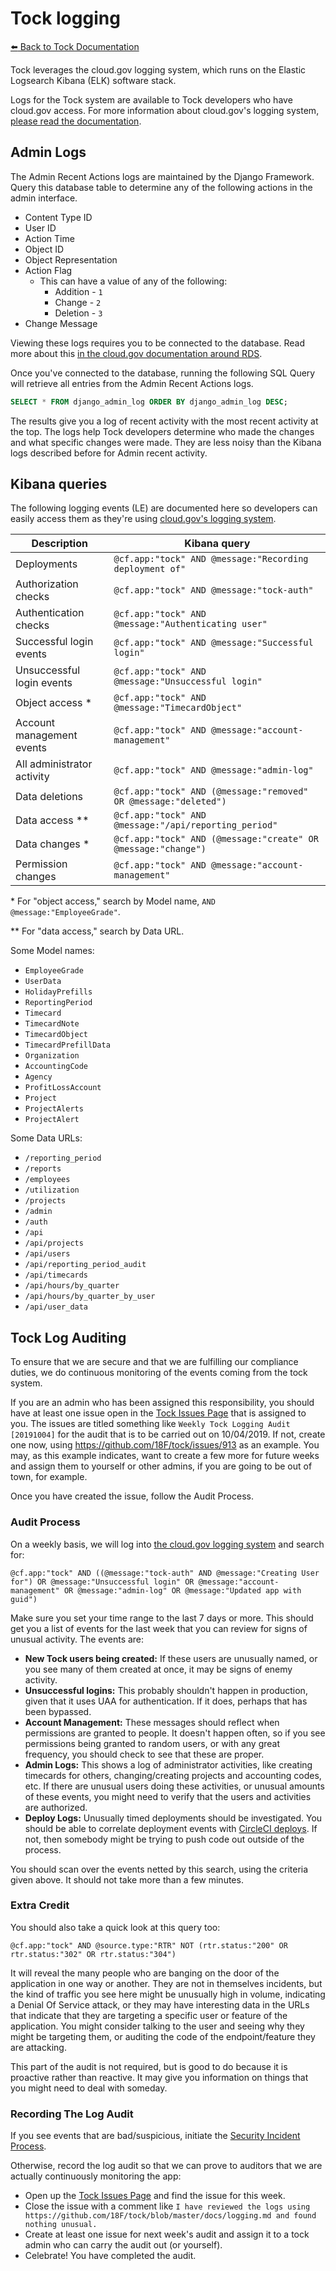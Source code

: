 # Tock logging

[:arrow_left: Back to Tock Documentation](../docs)

Tock leverages the cloud.gov logging system, which runs on the Elastic Logsearch
Kibana (ELK) software stack.

Logs for the Tock system are available to
Tock developers who have cloud.gov access. For more information about cloud.gov's
logging system, [please read the documentation][cg-logs].

[cg-logs]: https://cloud.gov/docs/apps/logs/

## Admin Logs

The Admin Recent Actions logs are maintained by the Django Framework. Query this
database table to determine any of the following actions in the admin interface.

- Content Type ID
- User ID
- Action Time
- Object ID
- Object Representation
- Action Flag
  - This can have a value of any of the following:
    - Addition - `1`
    - Change - `2`
    - Deletion - `3`
- Change Message

Viewing these logs requires you to be connected to the database. Read more about
this [in the cloud.gov documentation around
RDS](https://cloud.gov/docs/services/relational-database/#manually-access-a-database).

Once you've connected to the database, running the following SQL Query will
retrieve all entries from the Admin Recent Actions logs.

```sql
SELECT * FROM django_admin_log ORDER BY django_admin_log DESC;
```

The results give you a log of recent activity with the most recent activity at
the top. The logs help Tock developers determine who made the changes and what
specific changes were made. They are less noisy than the Kibana logs described
before for Admin recent activity.

## Kibana queries

The following logging events (LE) are documented here so developers can easily
access them as they're using [cloud.gov's logging system][cg-log-sys].

[cg-log-sys]: https://logs.fr.cloud.gov

| Description                | Kibana query                                                     |
| -------------------------- | ---------------------------------------------------------------- |
| Deployments                | `@cf.app:"tock" AND @message:"Recording deployment of"`          |
| Authorization checks       | `@cf.app:"tock" AND @message:"tock-auth"`                        |
| Authentication checks      | `@cf.app:"tock" AND @message:"Authenticating user"`              |
| Successful login events    | `@cf.app:"tock" AND @message:"Successful login"`                 |
| Unsuccessful login events  | `@cf.app:"tock" AND @message:"Unsuccessful login"`               |
| Object access *            | `@cf.app:"tock" AND @message:"TimecardObject"`                   |
| Account management events  | `@cf.app:"tock" AND @message:"account-management"`               |
| All administrator activity | `@cf.app:"tock" AND @message:"admin-log"`                        |
| Data deletions             | `@cf.app:"tock" AND (@message:"removed" OR @message:"deleted")`  |
| Data access **             | `@cf.app:"tock" AND @message:"/api/reporting_period"`            |
| Data changes *             | `@cf.app:"tock" AND (@message:"create" OR @message:"change")`    |
| Permission changes         | `@cf.app:"tock" AND @message:"account-management"`               |

\* For "object access," search by Model name, `AND @message:"EmployeeGrade"`.

\** For "data access," search by Data URL.

Some Model names:
- `EmployeeGrade`
- `UserData`
- `HolidayPrefills`
- `ReportingPeriod`
- `Timecard`
- `TimecardNote`
- `TimecardObject`
- `TimecardPrefillData`
- `Organization`
- `AccountingCode`
- `Agency`
- `ProfitLossAccount`
- `Project`
- `ProjectAlerts`
- `ProjectAlert`

Some Data URLs:
- `/reporting_period`
- `/reports`
- `/employees`
- `/utilization`
- `/projects`
- `/admin`
- `/auth`
- `/api`
- `/api/projects`
- `/api/users`
- `/api/reporting_period_audit`
- `/api/timecards`
- `/api/hours/by_quarter`
- `/api/hours/by_quarter_by_user`
- `/api/user_data`


## Tock Log Auditing

To ensure that we are secure and that we are fulfilling our compliance duties, we
do continuous monitoring of the events coming from the tock system.  

If you 
are an admin who has been assigned this responsibility, you should have at least
one issue open in the [Tock Issues Page](https://github.com/18F/tock/issues/)
that is assigned to you.  The issues are titled something like
`Weekly Tock Logging Audit [20191004]` for the audit that is to be carried out
on 10/04/2019.  If not, create one now, using https://github.com/18F/tock/issues/913
as an example.  You may, as this example indicates, want to create a few
more for future weeks and assign them to yourself or other admins, if you are
going to be out of town, for example.

Once you have created the issue, follow the Audit Process.

### Audit Process

On a weekly
basis, we will log into [the cloud.gov logging system](https://logs.fr.cloud.gov) and
search for:
```
@cf.app:"tock" AND ((@message:"tock-auth" AND @message:"Creating User for") OR @message:"Unsuccessful login" OR @message:"account-management" OR @message:"admin-log" OR @message:"Updated app with guid")
```

Make sure you set your time range to the last 7 days or more.  This should get you a list
of events for the last week that you can review for signs of unusual activity.  The events are:

- **New Tock users being created:**  If these users are unusually named, or you see many of
  them created at once, it may be signs of enemy activity.
- **Unsuccessful logins:**  This probably shouldn't happen in production, given that it
  uses UAA for authentication.  If it does, perhaps that has been bypassed.
- **Account Management:**  These messages should reflect when permissions are granted to
  people.  It doesn't happen often, so if you see permissions being granted to random users,
  or with any great frequency, you should check to see that these are proper.
- **Admin Logs:**  This shows a log of administrator activities, like creating timecards
  for others, changing/creating projects and accounting codes, etc.  If there are unusual
  users doing these activities, or unusual amounts of these events, you might need to
  verify that the users and activities are authorized.
- **Deploy Logs:**  Unusually timed deployments should be investigated.  You should be
  able to correlate deployment events with [CircleCI deploys](https://circleci.com/gh/18F/workflows/tock/tree/master).
  If not, then somebody might be trying to push code out outside of the process.

You should scan over the events netted by this search, using the criteria given above.
It should not take more than a few minutes.

### Extra Credit

You should also take a quick look at this query too:
```
@cf.app:"tock" AND @source.type:"RTR" NOT (rtr.status:"200" OR rtr.status:"302" OR rtr.status:"304")
```
It will reveal the many people who are banging on the door of the application in
one way or another.  They are not in themselves incidents, but the kind of traffic
you see here might be unusually high in volume, indicating a Denial Of Service attack,
or they may have interesting data in the URLs that indicate that they are targeting
a specific user or feature of the application.  You might consider talking to the user
and seeing why they might be targeting them, or auditing the code of the endpoint/feature
they are attacking.

This part of the audit is not required, but is good to do because it is proactive
rather than reactive.  It may give you information on things that you might
need to deal with someday.

### Recording The Log Audit

If you see events that are bad/suspicious, initiate the
[Security Incident Process](https://handbook.18f.gov/security-incidents/).

Otherwise, record the log audit so that we can prove to auditors that we are
actually continuously monitoring the app:

- Open up the [Tock Issues Page](https://github.com/18F/tock/issues/) and find the issue
  for this week.
- Close the issue with a comment like
  `I have reviewed the logs using https://github.com/18F/tock/blob/master/docs/logging.md and found nothing unusual.`
- Create at least one issue for next week's audit and assign it to a tock admin
  who can carry the audit out (or yourself).
- Celebrate!  You have completed the audit.
